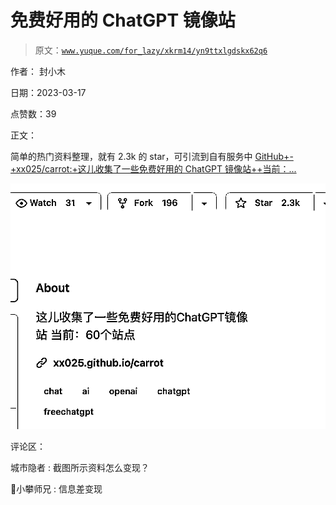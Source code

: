 # 免费好用的 ChatGPT 镜像站

> 原文：[`www.yuque.com/for_lazy/xkrm14/yn9ttxlgdskx62q6`](https://www.yuque.com/for_lazy/xkrm14/yn9ttxlgdskx62q6)

作者： 封小木

日期：2023-03-17

点赞数：39

正文：

简单的热门资料整理，就有 2.3k 的 star，可引流到自有服务中 [GitHub+-+xx025/carrot:+这儿收集了一些免费好用的 ChatGPT 镜像站++当前：...](https://github.com/xx025/carrot)

![](img/9b8fe76c6e4b32ef4e63febe9bfa8aa2.png)

评论区：

城市隐者 : 截图所示资料怎么变现？

📌小攀师兄 : 信息差变现

